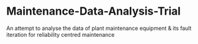 # Maintenance-Data-Analysis-Trial
An attempt to analyse the data of plant maintenance equipment &amp; its fault iteration for reliability centred maintenance
